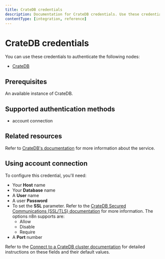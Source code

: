 ```yaml
---
title: CrateDB credentials
description: Documentation for CrateDB credentials. Use these credentials to authenticate CrateDB in n8n, a workflow automation platform.
contentType: [integration, reference]
---
```


# CrateDB credentials

You can use these credentials to authenticate the following nodes:

- [CrateDB](/integrations/builtin/app-nodes/n8n-nodes-base.cratedb.md)

## Prerequisites

An available instance of CrateDB. 

## Supported authentication methods

- account connection

## Related resources

Refer to [CrateDB's documentation](https://cratedb.com/docs/crate/reference/en/latest/) for more information about the service.

## Using account connection

To configure this credential, you'll need:

- Your **Host** name
- Your **Database** name
- A **User** name
- A user **Password**
- To set the **SSL** parameter. Refer to the [CrateDB Secured Communications (SSL/TLS) documentation](https://cratedb.com/docs/crate/reference/en/5.7/admin/ssl.html#admin-ssl) for more information. The options n8n supports are:
    - Allow 
    - Disable
    - Require
- A **Port** number

Refer to the [Connect to a CrateDB cluster documentation](https://cratedb.com/docs/crate/clients-tools/en/latest/connect/) for detailed instructions on these fields and their default values.

